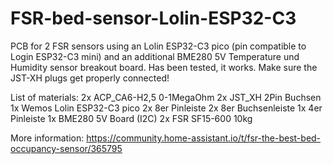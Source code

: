 # FSR-bed-sensor-Lolin-ESP32-C3
PCB for 2 FSR sensors using an Lolin ESP32-C3 pico (pin compatible to Login ESP32-C3 mini) and an additional BME280 5V Temperature und Humidity sensor breakout board. Has been tested, it works. Make sure the JST-XH plugs get properly connected!

List of materials:
2x ACP_CA6-H2,5 0-1MegaOhm
2x JST_XH 2Pin Buchsen
1x Wemos Lolin ESP32-C3 pico
2x 8er Pinleiste
2x 8er Buchsenleiste
1x 4er Pinleiste
1x BME280 5V Board (I2C)
2x FSR SF15-600 10kg

More information:
https://community.home-assistant.io/t/fsr-the-best-bed-occupancy-sensor/365795

